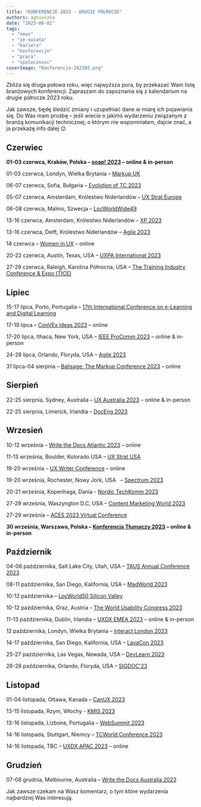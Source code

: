 ```yaml
---
title: "KONFERENCJE 2023 - DRUGIE PÓŁROCZE"
authors: agnieszka
date: "2023-06-01"
tags:
  - "news"
  - "ze-swiata"
  - "kariera"
  - "konferencje"
  - "praca"
  - "spolecznosc"
coverImage: "Konferencje-202302.png"
---
```


Zbliża się druga połowa roku, więc najwyższa pora, by przekazać Wam listę
branżowych konferencji. Zapraszam do zapoznania się z kalendarium na drugie
półrocze 2023 roku.

Jak zawsze, będę śledzić zmiany i uzupełniać dane w miarę ich pojawiania się. Do
Was mam prośbę – jeśli wiecie o jakimś wydarzeniu związanym z branżą komunikacji
technicznej, o którym nie wspomniałam, dajcie znać, a ja przekażę info dalej 😉

## Czerwiec

**01-03 czerwca, Kraków, Polska – [soap! 2023](https://soapconf.com/) – online &
in-person**

01-03 czerwca, Londyn, Wielka Brytania – [Markup UK](https://markupuk.org/)

06-07 czerwca, Sofia, Bułgaria –
[Evolution of TC 2023](https://evolution-of-tc.com/)

05-07 czerwca, Amsterdam, Królestwo Niderlandów –
[UX Strat Europe](https://uxstrat.com/europe/)

06-08 czerwca, Malmo, Szwecja –
[LocWorldWide49](https://locworld.com/events/locworld49-malmo-2023/)

13-16 czerwca, Amsterdam, Królestwo Niderlandów –
[XP 2023](https://www.agilealliance.org/xp2023/)

13-16 czerwca, Delft, Królestwo Niderlandów –
[Agile 2023](https://agile-online.org/conference-2023)

14 czerwca –
[Women in UX](https://uxaustralia.com.au/conferences/women-in-ux-2021-meet-up) –
online

20-22 czerwca, Austin, Texas, USA –
[UXPA International 2023](https://uxpa2023.org/)

27-29 czerwca, Raleigh, Karolina Północna, USA –
[The Training Industry Conference & Expo (TICE)](https://tice.trainingindustry.com/event/fad6d949-9a06-49b7-81d3-60f2bbe170bd/summary)

## Lipiec

15-17 lipca, Porto, Portugalia –
[17th International Conference on e-Learning and Digital Learning](https://www.elearning-conf.org/)

17-19 lipca – [ConVEx Ideas 2023](https://ideas.infomanagementcenter.com/) –
online

17-20 lipca, Ithaca, New York, USA –
[IEEE ProComm 2023](https://conferences.ieee.org/conferences_events/conferences/conferencedetails/57838)
– online & in-person

24-28 lipca, Orlando, Floryda, USA –
[Agile 2023](https://www.agilealliance.org/agile2023/)

31 lipca-04 sierpnia –
[Balisage: The Markup Conference 2023](https://www.balisage.net/index.html) –
online

## Sierpień

22-25 sierpnia, Sydney, Australia –
[UX Australia 2023](https://uxaustralia.com.au/conferences/ux-australia-2023) –
online & in-person

22-25 sierpnia, Limerick, Irlandia –
[DocEng 2023](https://doceng.org/doceng2023)

## Wrzesień

10-12 września –
[Write the Docs Atlantic 2023](https://www.writethedocs.org/conf/atlantic/2023/)
– online

11-13 września, Boulder, Kolorado USA – [UX Strat USA](https://uxstrat.com/usa/)

19-20 września – [UX Writer Conference](https://uxwriterconference.com/) –
online

19-20 września, Rochester, Nowy Jork, USA   –
[Spectrum 2023](https://stc-rochester.org/spectrum/)

20-21 września, Kopenhaga, Dania -
[Nordic TechKomm 2023](https://dk.nordic-techkomm.com/)

27-29 września, Waszyngton D.C, USA –
[Content Marketing World 2023](https://www.contentmarketingworld.com/)

27-29 września –
[ACES 2023 Virtual Conference](https://aceseditors.org/conference/aces-vcon-2023)

**30 września, Warszawa, Polska –
[Konferencja Tłumaczy 2023](https://konferencja-tlumaczy.pl/) – online &
in-person**

## Październik

04-06 października, Salt Lake City, Utah, USA –
[TAUS Annual Conference 2023](https://www.taus.net/events/conferences/annual-conference-2023)

08-11 października, San Diego, Kalifornia, USA –
[MadWorld 2023](https://www.madcapsoftware.com/madworld-conferences/madworld-2023/#content)

10-12 października –
[LocWorld50 Silicon Valley](https://locworld.com/call-for-papers-locworld50-silicon-valley/)

10-12 października, Graz, Austria –
[The World Usability Congress 2023](https://worldusabilitycongress.com/)

11-13 października, Dublin, Irlandia –
[UXDX EMEA 2023](https://uxdx.com/emea/2023/) – online & in-person

12 października, Londyn, Wielka Brytania –
[Interact London 2023](https://interactconf.com/)

14-17 października, San Diego, Kalifornia, USA –
[LavaCon 2023](https://lavacon.org/)

25-27 października, Las Vegas, Newada, USA –
[DevLearn 2023](https://devlearn.com/)

26-28 października, Orlando, Floryda, USA –
[SIGDOC'23](https://sigdoc.acm.org/event/sigdoc-23/)

## Listopad

01-04 listopada, Ottawa, Kanada – [CanUX 2023](https://canux.io/)

13-15 listopada, Rzym, Włochy - [KMIS 2023](https://kmis.scitevents.org/)

13-16 listopada, Lizbona, Portugalia – [WebSummit 2023](https://websummit.com/)

14-16 listopada, Stuttgart, Niemcy –
[TCWorld Conference 2023](https://tcworldconference.tekom.de/)

14-16 listopada, TBC – [UXDX APAC 2023](https://uxdx.com/apac/2023/) – online

## Grudzień

07-08 grudnia, Melbourne, Australia –
[Write the Docs Australia 2023](https://www.writethedocs.org/conf/australia/2023/)

Jak zawsze czekam na Wasz komentarz, o tym które wydarzenia najbardziej Was
interesują.
